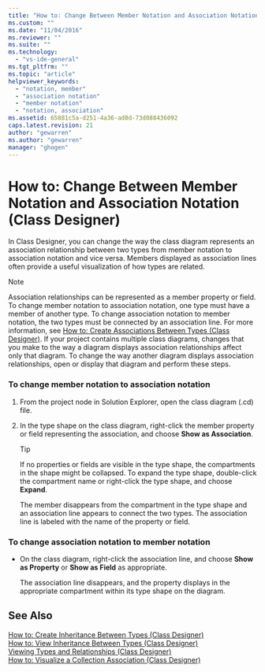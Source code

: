 ```yaml
---
title: "How to: Change Between Member Notation and Association Notation (Class Designer) | Microsoft Docs"
ms.custom: ""
ms.date: "11/04/2016"
ms.reviewer: ""
ms.suite: ""
ms.technology: 
  - "vs-ide-general"
ms.tgt_pltfrm: ""
ms.topic: "article"
helpviewer_keywords: 
  - "notation, member"
  - "association notation"
  - "member notation"
  - "notation, association"
ms.assetid: 65881c5a-d251-4a36-ad0d-73d088436092
caps.latest.revision: 21
author: "gewarren"
ms.author: "gewarren"
manager: "ghogen"
---
```

# How to: Change Between Member Notation and Association Notation (Class Designer)
In Class Designer, you can change the way the class diagram represents an association relationship between two types from member notation to association notation and vice versa. Members displayed as association lines often provide a useful visualization of how types are related.  
  
> [!NOTE]
>  Association relationships can be represented as a member property or field. To change member notation to association notation, one type must have a member of another type. To change association notation to member notation, the two types must be connected by an association line. For more information, see [How to: Create Associations Between Types (Class Designer)](../ide/how-to-create-associations-between-types-class-designer.md). If your project contains multiple class diagrams, changes that you make to the way a diagram displays association relationships affect only that diagram. To change the way another diagram displays association relationships, open or display that diagram and perform these steps.  
  
### To change member notation to association notation  
  
1.  From the project node in Solution Explorer, open the class diagram (.cd) file.  
  
2.  In the type shape on the class diagram, right-click the member property or field representing the association, and choose **Show as Association**.  
  
    > [!TIP]
    >  If no properties or fields are visible in the type shape, the compartments in the shape might be collapsed. To expand the type shape, double-click the compartment name or right-click the type shape, and choose **Expand**.  
  
     The member disappears from the compartment in the type shape and an association line appears to connect the two types. The association line is labeled with the name of the property or field.  
  
### To change association notation to member notation  
  
-   On the class diagram, right-click the association line, and choose **Show as Property** or **Show as Field** as appropriate.  
  
     The association line disappears, and the property displays in the appropriate compartment within its type shape on the diagram.  
  
## See Also  
 [How to: Create Inheritance Between Types (Class Designer)](../ide/how-to-create-inheritance-between-types-class-designer.md)   
 [How to: View Inheritance Between Types (Class Designer)](../ide/how-to-view-inheritance-between-types-class-designer.md)   
 [Viewing Types and Relationships (Class Designer)](../ide/viewing-types-and-relationships-class-designer.md)   
 [How to: Visualize a Collection Association (Class Designer)](../ide/how-to-visualize-a-collection-association-class-designer.md)